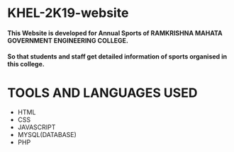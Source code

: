 # KHEL-2K19-website
#### This Website is developed for Annual Sports of RAMKRISHNA MAHATA GOVERNMENT ENGINEERING COLLEGE.
#### So that students and staff get detailed information of sports organised in this college.

# TOOLS AND LANGUAGES USED
  - HTML
  - CSS
  - JAVASCRIPT
  - MYSQL(DATABASE)
  - PHP
